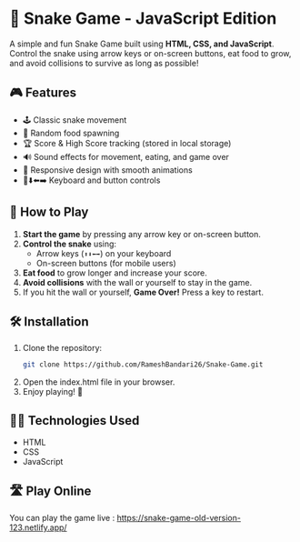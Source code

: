 # 🐍 Snake Game - JavaScript Edition  

A simple and fun Snake Game built using **HTML, CSS, and JavaScript**. Control the snake using arrow keys or on-screen buttons, eat food to grow, and avoid collisions to survive as long as possible!  

## 🎮 Features  
- 🕹️ Classic snake movement  
- 🍎 Random food spawning  
- 🏆 Score & High Score tracking (stored in local storage)  
- 🔊 Sound effects for movement, eating, and game over  
- 🎨 Responsive design with smooth animations  
- 🔼⬇️⬅️➡️ Keyboard and button controls  

## 🚀 How to Play  
1. **Start the game** by pressing any arrow key or on-screen button.  
2. **Control the snake** using:  
   - Arrow keys (`⬆️⬇️⬅️➡️`) on your keyboard  
   - On-screen buttons (for mobile users)  
3. **Eat food** to grow longer and increase your score.  
4. **Avoid collisions** with the wall or yourself to stay in the game.  
5. If you hit the wall or yourself, **Game Over!** Press a key to restart.  

## 🛠️ Installation  
1. Clone the repository:  
   ```sh
   git clone https://github.com/RameshBandari26/Snake-Game.git
2. Open the index.html file in your browser.
3. Enjoy playing! 🎉

## 👨‍💻 Technologies Used  
- HTML  
- CSS  
- JavaScript

## 🛣️ Play Online  
You can play the game live : https://snake-game-old-version-123.netlify.app/
